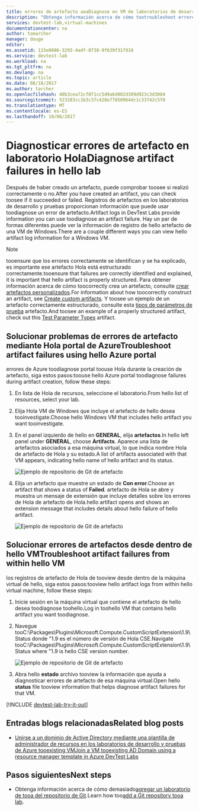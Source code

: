 ```yaml
---
title: errores de artefacto aaaDiagnose en VM de laboratorios de desarrollo y pruebas de Azure | Documentos de Microsoft
description: "Obtenga información acerca de cómo tootroubleshoot errores de artefactos en los laboratorios de desarrollo y pruebas"
services: devtest-lab,virtual-machines
documentationcenter: na
author: tomarcher
manager: douge
editor: 
ms.assetid: 115e0086-3293-4adf-8738-9f639f31f918
ms.service: devtest-lab
ms.workload: na
ms.tgt_pltfrm: na
ms.devlang: na
ms.topic: article
ms.date: 08/18/2017
ms.author: tarcher
ms.openlocfilehash: 40b3cea72cf071cc5d9a6d002d309d923c3d3084
ms.sourcegitcommit: 523283cc1b3c37c428e77850964dc1c33742c5f0
ms.translationtype: MT
ms.contentlocale: es-ES
ms.lasthandoff: 10/06/2017
---
```

# <a name="diagnose-artifact-failures-in-hello-lab"></a><span data-ttu-id="f47a8-103">Diagnosticar errores de artefacto en laboratorio Hola</span><span class="sxs-lookup"><span data-stu-id="f47a8-103">Diagnose artifact failures in hello lab</span></span> 
<span data-ttu-id="f47a8-104">Después de haber creado un artefacto, puede comprobar toosee si realizó correctamente o no.</span><span class="sxs-lookup"><span data-stu-id="f47a8-104">After you have created an artifact, you can check toosee if it succeeded or failed.</span></span> <span data-ttu-id="f47a8-105">Registros de artefactos en los laboratorios de desarrollo y pruebas proporcionan información que puede usar toodiagnose un error de artefacto.</span><span class="sxs-lookup"><span data-stu-id="f47a8-105">Artifact logs in DevTest Labs provide information you can use toodiagnose an artifact failure.</span></span> <span data-ttu-id="f47a8-106">Hay un par de formas diferentes puede ver la información de registro de hello artefacto de una VM de Windows.</span><span class="sxs-lookup"><span data-stu-id="f47a8-106">There are a couple different ways you can view hello artifact log information for a Windows VM.</span></span>

> [!NOTE]
> <span data-ttu-id="f47a8-107">tooensure que los errores correctamente se identifican y se ha explicado, es importante ese artefacto Hola está estructurado correctamente.</span><span class="sxs-lookup"><span data-stu-id="f47a8-107">tooensure that failures are correctly identified and explained, it is important that hello artifact is properly structured.</span></span> <span data-ttu-id="f47a8-108">Para obtener información acerca de cómo toocorrectly crea un artefacto, consulte [crear artefactos personalizados](devtest-lab-artifact-author.md).</span><span class="sxs-lookup"><span data-stu-id="f47a8-108">For information about how toocorrectly construct an artifact, see [Create custom artifacts](devtest-lab-artifact-author.md).</span></span> <span data-ttu-id="f47a8-109">Y toosee un ejemplo de un artefacto correctamente estructurado, consulte esta [tipos de parámetros de prueba](https://github.com/Azure/azure-devtestlab/tree/master/Artifacts/windows-test-paramtypes) artefacto.</span><span class="sxs-lookup"><span data-stu-id="f47a8-109">And toosee an example of a properly structured artifact, check out this [Test Parameter Types](https://github.com/Azure/azure-devtestlab/tree/master/Artifacts/windows-test-paramtypes) artifact.</span></span>

## <a name="troubleshoot-artifact-failures-using-hello-azure-portal"></a><span data-ttu-id="f47a8-110">Solucionar problemas de errores de artefacto mediante Hola portal de Azure</span><span class="sxs-lookup"><span data-stu-id="f47a8-110">Troubleshoot artifact failures using hello Azure portal</span></span>
<span data-ttu-id="f47a8-111">errores de Azure toodiagnose portal toouse Hola durante la creación de artefacto, siga estos pasos:</span><span class="sxs-lookup"><span data-stu-id="f47a8-111">toouse hello Azure portal toodiagnose failures during artifact creation, follow these steps:</span></span>

1. <span data-ttu-id="f47a8-112">En lista de Hola de recursos, seleccione el laboratorio.</span><span class="sxs-lookup"><span data-stu-id="f47a8-112">From hello list of resources, select your lab.</span></span>

2. <span data-ttu-id="f47a8-113">Elija Hola VM de Windows que incluye el artefacto de hello desea tooinvestigate.</span><span class="sxs-lookup"><span data-stu-id="f47a8-113">Choose hello Windows VM that includes hello artifact you want tooinvestigate.</span></span>

3. <span data-ttu-id="f47a8-114">En el panel izquierdo de hello en **GENERAL**, elija **artefactos**.</span><span class="sxs-lookup"><span data-stu-id="f47a8-114">In hello left panel under **GENERAL**, choose **Artifacts**.</span></span> <span data-ttu-id="f47a8-115">Aparece una lista de artefactos asociados a esa máquina virtual, lo que indica nombre Hola de artefacto de Hola y su estado.</span><span class="sxs-lookup"><span data-stu-id="f47a8-115">A list of artifacts associated with that VM appears, indicating hello name of hello artifact and its status.</span></span>

   ![Ejemplo de repositorio de Git de artefacto](./media/devtest-lab-troubleshoot-artifact-failure/devtest-lab-artifacts-failure.png)

4. <span data-ttu-id="f47a8-117">Elija un artefacto que muestre un estado de **Con error**.</span><span class="sxs-lookup"><span data-stu-id="f47a8-117">Choose an artifact that shows a status of **Failed**.</span></span> <span data-ttu-id="f47a8-118">artefacto de Hola se abre y muestra un mensaje de extensión que incluye detalles sobre los errores de Hola de artefacto de Hola.</span><span class="sxs-lookup"><span data-stu-id="f47a8-118">hello artifact opens and shows an extension message that includes details about hello failure of hello artifact.</span></span>

   ![Ejemplo de repositorio de Git de artefacto](./media/devtest-lab-troubleshoot-artifact-failure/devtest-lab-artifact-error.png)


## <a name="troubleshoot-artifact-failures-from-within-hello-vm"></a><span data-ttu-id="f47a8-120">Solucionar errores de artefactos desde dentro de hello VM</span><span class="sxs-lookup"><span data-stu-id="f47a8-120">Troubleshoot artifact failures from within hello VM</span></span>
<span data-ttu-id="f47a8-121">los registros de artefacto de Hola de tooview desde dentro de la máquina virtual de hello, siga estos pasos:</span><span class="sxs-lookup"><span data-stu-id="f47a8-121">tooview hello artifact logs from within hello virtual machine, follow these steps:</span></span>

1. <span data-ttu-id="f47a8-122">Inicie sesión en la máquina virtual que contiene el artefacto de hello desea toodiagnose toohello.</span><span class="sxs-lookup"><span data-stu-id="f47a8-122">Log in toohello VM that contains hello artifact you want toodiagnose.</span></span>

2. <span data-ttu-id="f47a8-123">Navegue tooC:\Packages\Plugins\Microsoft.Compute.CustomScriptExtension\1.9\Status donde "1.9 es el número de versión de Hola CSE.</span><span class="sxs-lookup"><span data-stu-id="f47a8-123">Navigate tooC:\Packages\Plugins\Microsoft.Compute.CustomScriptExtension\1.9\Status where "1.9 is hello CSE version number.</span></span>

   ![Ejemplo de repositorio de Git de artefacto](./media/devtest-lab-troubleshoot-artifact-failure/devtest-lab-artifact-error-vm-status.png)

3. <span data-ttu-id="f47a8-125">Abra hello **estado** archivo tooview la información que ayuda a diagnosticar errores de artefacto de esa máquina virtual.</span><span class="sxs-lookup"><span data-stu-id="f47a8-125">Open hello **status** file tooview information that helps diagnose artifact failures for that VM.</span></span>




[!INCLUDE [devtest-lab-try-it-out](../../includes/devtest-lab-try-it-out.md)]

## <a name="related-blog-posts"></a><span data-ttu-id="f47a8-126">Entradas blogs relacionadas</span><span class="sxs-lookup"><span data-stu-id="f47a8-126">Related blog posts</span></span>
* [<span data-ttu-id="f47a8-127">Unirse a un dominio de Active Directory mediante una plantilla de administrador de recursos en los laboratorios de desarrollo y pruebas de Azure tooexisting VM</span><span class="sxs-lookup"><span data-stu-id="f47a8-127">Join a VM tooexisting AD Domain using a resource manager template in Azure DevTest Labs</span></span>](http://www.visualstudiogeeks.com/blog/DevOps/Join-a-VM-to-existing-AD-domain-using-ARM-template-AzureDevTestLabs)

## <a name="next-steps"></a><span data-ttu-id="f47a8-128">Pasos siguientes</span><span class="sxs-lookup"><span data-stu-id="f47a8-128">Next steps</span></span>
* <span data-ttu-id="f47a8-129">Obtenga información acerca de cómo demasiado[agregar un laboratorio de tooa del repositorio de Git](devtest-lab-add-artifact-repo.md).</span><span class="sxs-lookup"><span data-stu-id="f47a8-129">Learn how too[add a Git repository tooa lab](devtest-lab-add-artifact-repo.md).</span></span>

